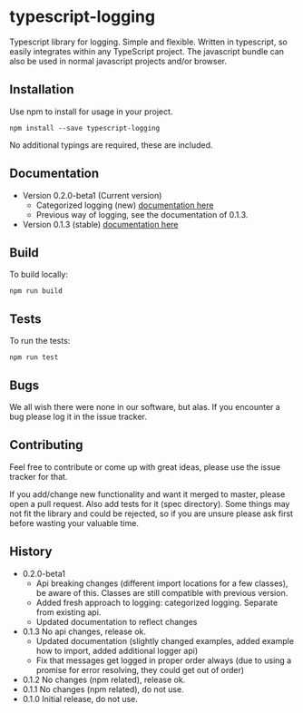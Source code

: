 # typescript-logging

Typescript library for logging. Simple and flexible.
Written in typescript, so easily integrates within any TypeScript project.
The javascript bundle can also be used in normal javascript projects and/or browser.

## Installation

Use npm to install for usage in your project.

~~~
npm install --save typescript-logging
~~~
No additional typings are required, these are included.

## Documentation

* Version 0.2.0-beta1 (Current version)
  * Categorized logging (new) [documentation here](docs/latest.md)
  * Previous way of logging, see the documentation of 0.1.3.
* Version 0.1.3 (stable) [documentation here](docs/stable_0.1.3.md)

## Build

To build locally:

~~~
npm run build
~~~

## Tests

To run the tests:

~~~
npm run test
~~~

## Bugs

We all wish there were none in our software, but alas. If you encounter a bug please log it in the issue tracker.

## Contributing

Feel free to contribute or come up with great ideas, please use the issue tracker for that. 

If you add/change new functionality and want it merged to master, please open a pull request. Also add tests for it (spec directory).
Some things may not fit the library and could be rejected, so if you are unsure please ask first before wasting your valuable time.

## History

* 0.2.0-beta1
  * Api breaking changes (different import locations for a few classes), be aware of this. Classes are still compatible with previous version.
  * Added fresh approach to logging: categorized logging. Separate from existing api.
  * Updated documentation to reflect changes
* 0.1.3 No api changes, release ok.
  * Updated documentation (slightly changed examples, added example how to import, added additional logger api)
  * Fix that messages get logged in proper order always (due to using a promise for error resolving, they could get out of order)
* 0.1.2 No changes (npm related), release ok.
* 0.1.1 No changes (npm related), do not use.
* 0.1.0 Initial release, do not use.